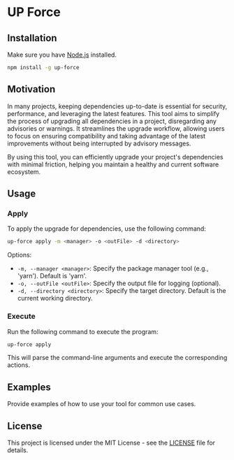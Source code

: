 # UP Force

## Installation

Make sure you have [Node.js](https://nodejs.org/) installed.

```bash
npm install -g up-force
```

## Motivation

In many projects, keeping dependencies up-to-date is essential for security, performance, and leveraging the latest features. This tool aims to simplify the process of upgrading all dependencies in a project, disregarding any advisories or warnings. It streamlines the upgrade workflow, allowing users to focus on ensuring compatibility and taking advantage of the latest improvements without being interrupted by advisory messages.

By using this tool, you can efficiently upgrade your project's dependencies with minimal friction, helping you maintain a healthy and current software ecosystem.

## Usage

### Apply

To apply the upgrade for dependencies, use the following command:

```bash
up-force apply -m <manager> -o <outFile> -d <directory>
```

Options:

- `-m, --manager <manager>`: Specify the package manager tool (e.g., 'yarn'). Default is 'yarn'.
- `-o, --outFile <outFile>`: Specify the output file for logging (optional).
- `-d, --directory <directory>`: Specify the target directory. Default is the current working directory.

### Execute

Run the following command to execute the program:

```bash
up-force apply
```

This will parse the command-line arguments and execute the corresponding actions.

## Examples

Provide examples of how to use your tool for common use cases.

## License

This project is licensed under the MIT License - see the [LICENSE](LICENSE) file for details.
